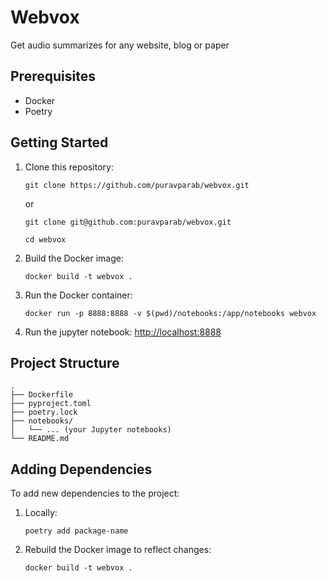 # Webvox

Get audio summarizes for any website, blog or paper

## Prerequisites

- Docker
- Poetry

## Getting Started

1. Clone this repository:
	```
	git clone https://github.com/puravparab/webvox.git
	```
	or
	```
	git clone git@github.com:puravparab/webvox.git
	```
	```
	cd webvox
	```

2. Build the Docker image:
   ```
   docker build -t webvox .
   ```

3. Run the Docker container:
   ```
   docker run -p 8888:8888 -v $(pwd)/notebooks:/app/notebooks webvox
   ```

4. Run the jupyter notebook: [http://localhost:8888](http://localhost:8888)


## Project Structure

```
.
├── Dockerfile
├── pyproject.toml
├── poetry.lock
├── notebooks/
│   └── ... (your Jupyter notebooks)
└── README.md
```

## Adding Dependencies

To add new dependencies to the project:

1. Locally:
   ```
   poetry add package-name
   ```

2. Rebuild the Docker image to reflect changes:
   ```
   docker build -t webvox .
   ```